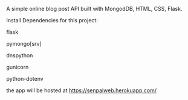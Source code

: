A simple online blog post API built with MongodDB, HTML, CSS, Flask.

Install Dependencies for this project:

flask

pymongo[srv]

dnspython

gunicorn

python-dotenv


the app will be hosted at https://senpaiweb.herokuapp.com/
